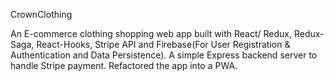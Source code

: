CrownClothing

An E-commerce clothing shopping web app built with React/ Redux, Redux-Saga, React-Hooks, Stripe API and Firebase(For User Registration & Authentication and Data Persistence). A simple Express backend server to handle Stripe payment. Refactored the app into a PWA.
